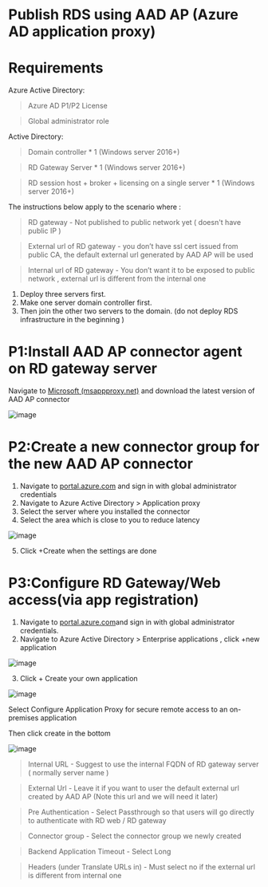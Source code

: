 # Publish RDS using AAD AP (Azure AD application proxy)

# Requirements

Azure Active Directory:

>Azure AD P1/P2 License

>Global administrator role


Active Directory:

>Domain controller	* 1 (Windows server 2016+)

>RD Gateway Server * 1 (Windows server 2016+)

>RD session host + broker + licensing on a single server	* 1 (Windows server 2016+)


The instructions below apply to the scenario where :

>RD gateway	- Not published to public network yet ( doesn't have public IP )

>External url of RD gateway - you don’t have ssl cert issued from public CA, the default external url generated by AAD AP will be used

>Internal url of RD gateway	- You don’t want it to be exposed to public network , external url is different from the internal one



1. Deploy three servers first.
2. Make one server domain controller first.
3. Then join the other two servers to the domain. (do not deploy RDS infrastructure in the beginning )


# P1:Install AAD AP connector agent on RD gateway server 

Navigate to [Microsoft (msappproxy.net)](https://download.msappproxy.net/subscription/d3c8b69d-6bf7-42be-a529-3fe9c2e70c90/connector/download) and download the latest version of AAD AP connector

![image](https://user-images.githubusercontent.com/96930989/210068026-24211a12-2ae5-437a-bbdb-216fc7768174.png)


# P2:Create a new connector group for the new AAD AP connector

1. Navigate to [portal.azure.com](https://portal.azure.com/#home) and sign in with global administrator credentials
2. Navigate to Azure Active Directory > Application proxy
3. Select the server where you installed the connector 
4. Select the area which is close to you to reduce latency 

![image](https://user-images.githubusercontent.com/96930989/210068036-24ae26f7-e9ce-4690-b1c7-c59c80bf986f.png)

5. Click +Create when the settings are done

# P3:Configure RD Gateway/Web access(via app registration)

1. Navigate to [portal.azure.com](https://portal.azure.com/#home)and sign in with global administrator credentials.
2. Navigate to Azure Active Directory > Enterprise applications , click +new application

![image](https://user-images.githubusercontent.com/96930989/210073463-f534c1f8-77df-4122-b6c0-50442a57d21b.png)

3. Click + Create your own application

![image](https://user-images.githubusercontent.com/96930989/210073481-2284b3cc-3595-40e9-9ea6-b073ad03fd10.png)

Select Configure Application Proxy for secure remote access to an on-premises application

Then click create in the bottom

![image](https://user-images.githubusercontent.com/96930989/210073512-ff316a37-aadc-40da-b6cf-b9db1c6f1dd0.png)


>Internal URL - Suggest to use the internal FQDN of RD gateway server ( normally server name )

>External Url - Leave it if you want to user the default external url created by AAD AP (Note this url and we will need it later)

>Pre Authentication - Select Passthrough so that users will go directly to authenticate with RD web / RD gateway

>Connector group - Select the connector group we newly created

>Backend Application Timeout	- Select Long

>Headers (under Translate URLs in) - Must select no if the external url is different from internal one 
